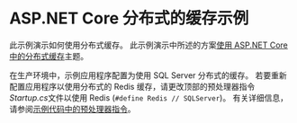 # <a name="aspnet-core-distributed-cache-sample"></a>ASP.NET Core 分布式的缓存示例

此示例演示如何使用分布式缓存。 此示例演示中所述的方案[使用 ASP.NET Core 中的分布式缓存](https://docs.microsoft.com/aspnet/core/performance/caching/distributed)主题。

在生产环境中，示例应用程序配置为使用 SQL Server 分布式的缓存。 若要重新配置应用程序以使用分布式的 Redis 缓存，请更改顶部的预处理器指令*Startup.cs*文件以使用 Redis (`#define Redis // SQLServer`)。 有关详细信息，请参阅[示例代码中的预处理器指令](https://docs.microsoft.com/aspnet/core/#preprocessor-directives-in-sample-code)。
